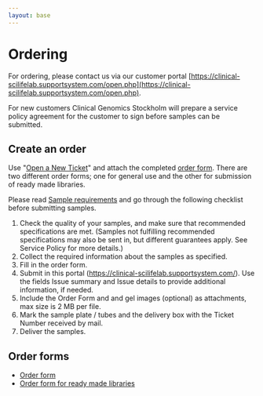 ```yaml
---
layout: base
---
```


# Ordering

For ordering, please contact us via our customer portal [https://clinical-scilifelab.supportsystem.com/open.php](https://clinical-scilifelab.supportsystem.com/open.php).

For new customers Clinical Genomics Stockholm will prepare a service policy agreement for the customer to sign before samples can be submitted.

## Create an order
Use "[Open a New Ticket](https://clinical-scilifelab.supportsystem.com/open.php)" and attach the completed [order form](http://clinical-scilifelab.supportsystem.com/kb/faq.php?cid=11). There are two different order forms; one for general use and the other for submission of ready made libraries.

Please read [Sample requirements](https://clinical-scilifelab.supportsystem.com/pages/sample-requirements) and go through the following checklist before submitting samples.

1. Check the quality of your samples, and make sure that recommended specifications are met. (Samples not fulfilling recommended specifications may also be sent in, but different guarantees apply. See Service Policy for more details.)
2. Collect the required information about the samples as specified.
3. Fill in the order form.
4. Submit in this portal (https://clinical-scilifelab.supportsystem.com/). Use the fields Issue summary and Issue details to provide additional information, if needed.
5. Include the Order Form and and gel images (optional) as attachments, max size is 2 MB per file.
6. Mark the sample plate / tubes and the delivery box with the Ticket Number received by mail.
7. Deliver the samples.

## Order forms
- [Order form](#)
- [Order form for ready made libraries](#)

